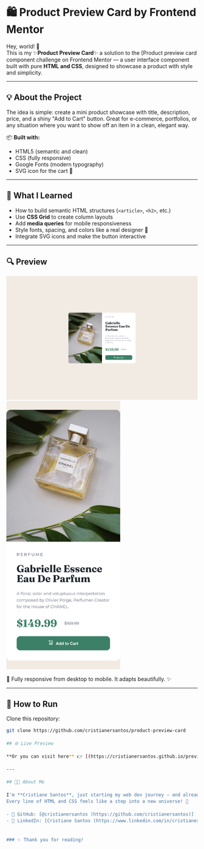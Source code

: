 # 🛍️ Product Preview Card by Frontend Mentor

Hey, world! 👋  
This is my ✨**Product Preview Card**✨  a solution to the [Product preview card component challenge on Frontend Mentor — a user interface component built with pure **HTML and CSS**, designed to showcase a product with style and simplicity. 

---

## 💡 About the Project

The idea is simple: create a mini product showcase with title, description, price, and a shiny "Add to Cart" button. Great for e-commerce, portfolios, or any situation where you want to show off an item in a clean, elegant way.

📦 **Built with:**
- HTML5 (semantic and clean)
- CSS (fully responsive)
- Google Fonts (modern typography)
- SVG icon for the cart 🛒

---

## 🎯 What I Learned

- How to build semantic HTML structures (`<article>`, `<h2>`, etc.)
- Use **CSS Grid** to create column layouts
- Add **media queries** for mobile responsiveness
- Style fonts, spacing, and colors like a real designer 🎨
- Integrate SVG icons and make the button interactive

---

## 🔍 Preview

![project preview](./images/desktop-responsive.png)
<img src="./images/mobile-responsive.png" alt="Mobile version" width="300px"/>

📱 Fully responsive from desktop to mobile. It adapts beautifully. ✨

---

## 🚀 How to Run

Clone this repository:

```bash
git clone https://github.com/cristianersantos/product-preview-card

## 🌐 Live Preview

**Or you can visit here** 👉 [(https://cristianersantos.github.io/preview-card-component/)]

---

## 👩‍💻 About Me

I'm **Cristiane Santos**, just starting my web dev journey — and already loving the magic of code! 💻✨  
Every line of HTML and CSS feels like a step into a new universe! 🌌

- 🚀 GitHub: [@cristianersantos (https://github.com/cristianersantos)]
- 💼 LinkedIn: [Cristiane Santos (https://www.linkedin.com/in/cristianesantossp/)]


### ✨ Thank you for reading!



